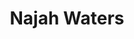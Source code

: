 ---
title: "Najah Waters"
presenter_id: najah_waters
permalink: /member_full_publications/najah_waters
layout: member_all_publications
---